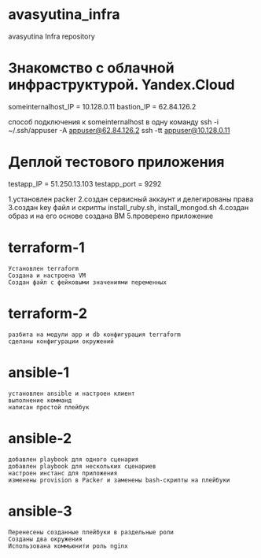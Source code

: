 # avasyutina_infra
avasyutina Infra repository

# Знакомство с облачной инфраструктурой. Yandex.Cloud
someinternalhost_IP = 10.128.0.11
bastion_IP = 62.84.126.2

способ подключения к someinternalhost в одну команду
ssh -i ~/.ssh/appuser -A appuser@62.84.126.2 ssh -tt appuser@10.128.0.11

# Деплой тестового приложения
testapp_IP = 51.250.13.103
testapp_port = 9292

1.установлен packer
2.создан сервисный аккаунт и делегированы права
3.создан key файл и скрипты install_ruby.sh, install_mongod.sh
4.создан образ и на его основе создана ВМ
5.проверено приложение

# terraform-1
    Установлен terraform
    Создана и настроена VM
    Создан файл с фейковыми значениями переменных
    
# terraform-2

	разбита на модули app и db конфигурация terraform
	сделаны конфигурации окружений

# ansible-1
	установлен ansible и настроен клиент
	выполнение комманд
	написан простой плейбук
	
# ansible-2
	добавлен playbook для одного сценария
	добавлен playbook для нескольких сценариев
	настроен инстанс для приложения
	изменены provision в Packer и заменены bash-скрипты на плейбуки
	
# ansible-3
	Перенесены созданные плейбуки в раздельные роли
	Созданы два окружения
	Использована коммьюнити роль nginx
